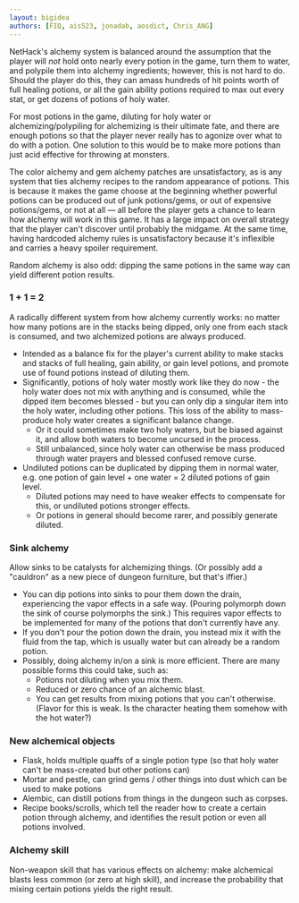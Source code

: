 ```yaml
---
layout: bigidea
authors: [FIQ, ais523, jonadab, aosdict, Chris_ANG]
---
```


NetHack's alchemy system is balanced around the assumption that the player will _not_ hold onto nearly every potion in the game, turn them to water, and polypile them into alchemy ingredients; however, this is not hard to do. Should the player do this, they can amass hundreds of hit points worth of full healing potions, or all the gain ability potions required to max out every stat, or get dozens of potions of holy water.

For most potions in the game, diluting for holy water or alchemizing/polypiling for alchemizing is their ultimate fate, and there are enough potions so that the player never really has to agonize over what to do with a potion. One solution to this would be to make more potions than just acid effective for throwing at monsters.

The color alchemy and gem alchemy patches are unsatisfactory, as is any system that ties alchemy recipes to the random appearance of potions. This is because it makes the game choose at the beginning whether powerful potions can be produced out of junk potions/gems, or out of expensive potions/gems, or not at all &mdash; all before the player gets a chance to learn how alchemy will work in this game. It has a large impact on overall strategy that the player can't discover until probably the midgame. At the same time, having hardcoded alchemy rules is unsatisfactory because it's inflexible and carries a heavy spoiler requirement.

Random alchemy is also odd: dipping the same potions in the same way can yield different potion results.

### 1 + 1 = 2
A radically different system from how alchemy currently works: no matter how many potions are in the stacks being dipped, only one from each stack is consumed, and two alchemized potions are always produced.
* Intended as a balance fix for the player's current ability to make stacks and stacks of full healing, gain ability, or gain level potions, and promote use of found potions instead of diluting them.
* Significantly, potions of holy water mostly work like they do now - the holy water does not mix with anything and is consumed, while the dipped item becomes blessed - but you can only dip a singular item into the holy water, including other potions. This loss of the ability to mass-produce holy water creates a significant balance change.
  * Or it could sometimes make two holy waters, but be biased against it, and allow both waters to become uncursed in the process.
  * Still unbalanced, since holy water can otherwise be mass produced through water prayers and blessed confused remove curse.
* Undiluted potions can be duplicated by dipping them in normal water, e.g. one potion of gain level + one water = 2 diluted potions of gain level.
  * Diluted potions may need to have weaker effects to compensate for this, or undiluted potions stronger effects.
  * Or potions in general should become rarer, and possibly generate diluted.

### Sink alchemy
Allow sinks to be catalysts for alchemizing things. (Or possibly add a "cauldron" as a new piece of dungeon furniture, but that's iffier.)
* You can dip potions into sinks to pour them down the drain, experiencing the vapor effects in a safe way. (Pouring polymorph down the sink of course polymorphs the sink.) This requires vapor effects to be implemented for many of the potions that don't currently have any.
* If you don't pour the potion down the drain, you instead mix it with the fluid from the tap, which is usually water but can already be a random potion.
* Possibly, doing alchemy in/on a sink is more efficient. There are many possible forms this could take, such as:
  * Potions not diluting when you mix them.
  * Reduced or zero chance of an alchemic blast.
  * You can get results from mixing potions that you can't otherwise. (Flavor for this is weak. Is the character heating them somehow with the hot water?)

### New alchemical objects
* Flask, holds multiple quaffs of a single potion type (so that holy water can't be mass-created but other potions can)
* Mortar and pestle, can grind gems / other things into dust which can be used to make potions
* Alembic, can distill potions from things in the dungeon such as corpses.
* Recipe books/scrolls, which tell the reader how to create a certain potion through alchemy, and identifies the result potion or even all potions involved.

### Alchemy skill
Non-weapon skill that has various effects on alchemy: make alchemical blasts less common (or zero at high skill), and increase the probability that mixing certain potions yields the right result.
